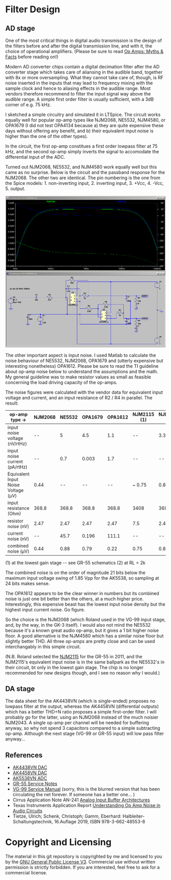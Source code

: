 # Filter Design

## AD stage

One of the most critical things in digital audio transmission is the design of the filters before and after the digital transmission line, and with it, the choice of operational amplifiers. (Please be sure to read [Op Amps: Myths & Facts](https://nwavguy.blogspot.com/2011/08/op-amps-myths-facts.html) before reading on!)   

Modern AD converter chips contain a digital decimation filter after the AD converter stage which takes care of aliansing in the audible band, together with 8x or more oversampling. What they cannot take care of, though, is RF noise inserted in the inputs that may lead to frequency mixing with the sample clock and hence to aliasing effects in the audible range. Most vendors therefore recommend to filter the input signal way above the audible range. A simple first order filter is usually sufficient, with a 3dB corner of e.g. 75 kHz. 

I sketched a simple circuitry and simulated it in LTSpice. The circuit works equally well for popular op-amp types like NJM2068, NE5532, NJM4580, or OPA1679 (I did not test OPA4134 because a) they are quite expensive these days without offering any benefit, and b) their equivalent input noise is higher than the one of the other types). 

In the circuit, the first op-amp constitues a first order lowpass filter at 75 kHz, and the second op-amp simply inverts the signal to accomodate the differential input of the ADC. 

Turned out NJM2068, NE5532, and NJM4580 work equally well but this came as no surprise. Below is the circuit and the passband response for the NJM2068. The other two are identical. The pin numbering is the one from the Spice models: 1. non-inverting input, 2. inverting input, 3. +Vcc, 4. -Vcc, 5. output. 

![Input filter with NJM2068](Filter-NJM2068.png)  
  
The other important aspect is input noise. I used Matlab to calculate the noise behaviour of NE5532, NJM2068, OPA1679 and (utterly expensive but interesting nonetheless) OPA1612. Please be sure to read the TI guideline about op-amp noise below to understand the assumptions and the math. My general guideline was to make resistor values as small as feasible concerning the load driving capacity of the op-amps. 
  
The noise figures were calculated with the vendor data for equivalent input voltage and current, and an input resistance of R2 / R4 in parallel. The result: 

| op-amp type ->                     | NJM2068 | NE5532 | OPA1679 | OPA1612 | NJM2115 (1) | NJM4580 (2) |
|------------------------------------|---------|--------|---------|---------|---------|-------------|
| input noise voltage (nV/rtHz)      | --      | 5      | 4.5     | 1.1     | --      |  3.3        |
| input noise current (pA/rtHz)      | --      | 0.7    | 0.003   | 1.7     | --      |  --         |
| Equivalent Input Noise Voltage (µV)| 0.44    | --     | --      | --      | ~ 0.75  |  0.8        |
| input resistance (Ohm)             | 368.8   | 368.8  | 368.8   | 368.8   | 3408    | 368.8       |
| resistor noise (nV)                | 2.47    | 2.47   | 2.47    | 2.47    | 7.5     | 2.47        |
| current noise (nV)                 | --      | 45.7   | 0.196   | 111.1   | --      | --          |
| combined noise (µV)                | 0.44    | 0.88   | 0.79    | 0.22    | 0.75    | 0.8         |

(1) at the lowest gain stage -- see GR-55 schematics
(2) at RL = 2k 


The combined noise is on the order of magnitude 21 bits below the maximum input voltage swing of 1.85 Vpp for the AK5538, so sampling at 24 bits makes sense. 

The OPA1612 appears to be the clear winner in numbers but its combined noise is just one bit better than the others, at a much higher price. Interestingly, this expensive beast has the lowest input noise density but the highest input current noise. Go figure. 
  
So the choice is the NJM2068 (which Roland used in the VG-99 input stage, and, by the way, in the GK-3 itself). I would also not mind the NE5532 because it's a known great audio op-amp, but it gives a 1 bit higher noise floor. A good alternative is the NJM4580 which has a similar noise floor but slightly better THD. All three op-amps are pretty close and can be used interchangably in this simple circuit. 

(N.B. Roland selected the [NJM2115](https://www.alldatasheet.com/datasheet-pdf/pdf/7259/NJRC/NJM2115.html) for the GR-55 in 2011, and  the NJM2115's equivalent input noise is in the same ballpark as the NE5532's in their circuit, bt only in the lowest gain stage. The chip is no longer recommended for new designs though, and I see no reason why I would.)


## DA stage 

The data sheet for the AK4438VN (which is single-ended) proposes no lowpass filter at the output, whereas the AK4458VN (differential outputs) which has a better THD+N ratio proposes a simple first-order filter. I will probably go for the latter, using an NJM2068 instead of the much noisier NJM2043. A single op-amp per channel will be needed for buffering anyway, so why not spend 3 capacitors compared to a simple subtracting op-amp. Although the next stage (VG-99 or GR-55 input) will low pass filter anyway... 



## References

  * [AK4438VN DAC](https://www.akm.com/eu/en/products/audio/audio-dac/ak4438vn/)
  * [AK4458VN DAC](https://www.akm.com/eu/en/products/audio/audio-dac/ak4458vn/)
  * [AK5538VN ADC](https://www.akm.com/eu/en/products/audio/audio-adc/ak5538vn/)
  * [GR-55 Service Notes](https://www.joness.com/gr300/service/GR-55_SERVICE_NOTES.pdf)
  * [VG-99 Service Manual](https://www.joness.com/gr300/service/VG-99_SERVICE.pdf) (sorry, this is the blurred version that has been circulating the net forever. If someone has a better one... ) 
  * Cirrus Application Note AN-241 [Analog Input Buffer Architectures](https://statics.cirrus.com/pubs/appNote/an241-1.pdf) 
  * Texas Instruments Application Report [Understanding Op Amp Noise in Audio Circuits](https://www.ti.com/lit/ab/sboa345/sboa345.pdf)
  * Tietze, Ulrich; Schenk, Christoph; Gamm, Eberhard: Halbleiter-Schaltungstechnik, 16.Auflage 2019,
ISBN 978-3-662-48553-8


# Copyright and Licensing

The material in this git repository is copyrighted by me and licensed to you by the [GNU General Public License V3](https://www.gnu.org/licenses/gpl-3.0.en.html). Commercial use without written permission is strictly forbidden. If you are interested, feel free to ask for a commercial license. 



